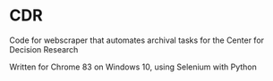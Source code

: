 # CDR

Code for webscraper that automates archival tasks for the Center for Decision Research

Written for Chrome 83 on Windows 10, using Selenium with Python
